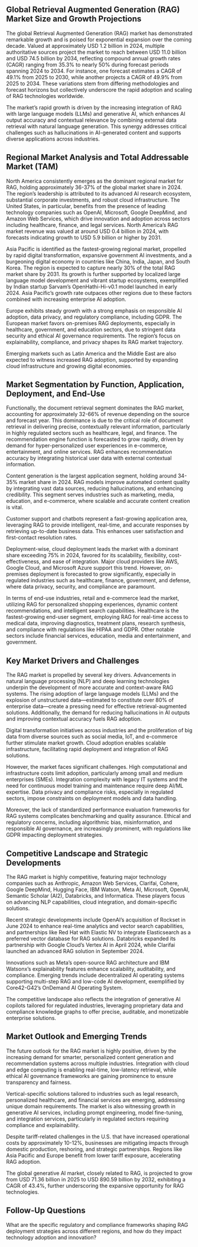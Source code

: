 ## Global Retrieval Augmented Generation (RAG) Market Size and Growth Projections
The global Retrieval Augmented Generation (RAG) market has demonstrated remarkable growth and is poised for exponential expansion over the coming decade. Valued at approximately USD 1.2 billion in 2024, multiple authoritative sources project the market to reach between USD 11.0 billion and USD 74.5 billion by 2034, reflecting compound annual growth rates (CAGR) ranging from 35.3% to nearly 50% during forecast periods spanning 2024 to 2034. For instance, one forecast estimates a CAGR of 49.1% from 2025 to 2030, while another projects a CAGR of 49.9% from 2025 to 2034. These variations stem from differing methodologies and forecast horizons but collectively underscore the rapid adoption and scaling of RAG technologies worldwide.

The market’s rapid growth is driven by the increasing integration of RAG with large language models (LLMs) and generative AI, which enhances AI output accuracy and contextual relevance by combining external data retrieval with natural language generation. This synergy addresses critical challenges such as hallucinations in AI-generated content and supports diverse applications across industries.

## Regional Market Analysis and Total Addressable Market (TAM)
North America consistently emerges as the dominant regional market for RAG, holding approximately 36-37% of the global market share in 2024. The region’s leadership is attributed to its advanced AI research ecosystem, substantial corporate investments, and robust cloud infrastructure. The United States, in particular, benefits from the presence of leading technology companies such as OpenAI, Microsoft, Google DeepMind, and Amazon Web Services, which drive innovation and adoption across sectors including healthcare, finance, and legal services. North America’s RAG market revenue was valued at around USD 0.4 billion in 2024, with forecasts indicating growth to USD 5.9 billion or higher by 2031.

Asia Pacific is identified as the fastest-growing regional market, propelled by rapid digital transformation, expansive government AI investments, and a burgeoning digital economy in countries like China, India, Japan, and South Korea. The region is expected to capture nearly 30% of the total RAG market share by 2031. Its growth is further supported by localized large language model development and vibrant startup ecosystems, exemplified by Indian startup Sarvam’s OpenHathi-Hi-v0.1 model launched in early 2024. Asia Pacific’s growth rate outpaces other regions due to these factors combined with increasing enterprise AI adoption.

Europe exhibits steady growth with a strong emphasis on responsible AI adoption, data privacy, and regulatory compliance, including GDPR. The European market favors on-premises RAG deployments, especially in healthcare, government, and education sectors, due to stringent data security and ethical AI governance requirements. The region’s focus on explainability, compliance, and privacy shapes its RAG market trajectory.

Emerging markets such as Latin America and the Middle East are also expected to witness increased RAG adoption, supported by expanding cloud infrastructure and growing digital economies.

## Market Segmentation by Function, Application, Deployment, and End-Use
Functionally, the document retrieval segment dominates the RAG market, accounting for approximately 32-66% of revenue depending on the source and forecast year. This dominance is due to the critical role of document retrieval in delivering precise, contextually relevant information, particularly in highly regulated sectors such as healthcare, legal, and finance. The recommendation engine function is forecasted to grow rapidly, driven by demand for hyper-personalized user experiences in e-commerce, entertainment, and online services. RAG enhances recommendation accuracy by integrating historical user data with external contextual information.

Content generation is the largest application segment, holding around 34-35% market share in 2024. RAG models improve automated content quality by integrating vast data sources, reducing hallucinations, and enhancing credibility. This segment serves industries such as marketing, media, education, and e-commerce, where scalable and accurate content creation is vital.

Customer support and chatbots represent a fast-growing application area, leveraging RAG to provide intelligent, real-time, and accurate responses by retrieving up-to-date business data. This enhances user satisfaction and first-contact resolution rates.

Deployment-wise, cloud deployment leads the market with a dominant share exceeding 75% in 2024, favored for its scalability, flexibility, cost-effectiveness, and ease of integration. Major cloud providers like AWS, Google Cloud, and Microsoft Azure support this trend. However, on-premises deployment is forecasted to grow significantly, especially in regulated industries such as healthcare, finance, government, and defense, where data privacy, security, and compliance are paramount.

In terms of end-use industries, retail and e-commerce lead the market, utilizing RAG for personalized shopping experiences, dynamic content recommendations, and intelligent search capabilities. Healthcare is the fastest-growing end-user segment, employing RAG for real-time access to medical data, improving diagnostics, treatment plans, research synthesis, and compliance with regulations like HIPAA and GDPR. Other notable sectors include financial services, education, media and entertainment, and government.

## Key Market Drivers and Challenges
The RAG market is propelled by several key drivers. Advancements in natural language processing (NLP) and deep learning technologies underpin the development of more accurate and context-aware RAG systems. The rising adoption of large language models (LLMs) and the explosion of unstructured data—estimated to constitute over 80% of enterprise data—create a pressing need for effective retrieval-augmented solutions. Additionally, the demand for reducing hallucinations in AI outputs and improving contextual accuracy fuels RAG adoption.

Digital transformation initiatives across industries and the proliferation of big data from diverse sources such as social media, IoT, and e-commerce further stimulate market growth. Cloud adoption enables scalable infrastructure, facilitating rapid deployment and integration of RAG solutions.

However, the market faces significant challenges. High computational and infrastructure costs limit adoption, particularly among small and medium enterprises (SMEs). Integration complexity with legacy IT systems and the need for continuous model training and maintenance require deep AI/ML expertise. Data privacy and compliance risks, especially in regulated sectors, impose constraints on deployment models and data handling.

Moreover, the lack of standardized performance evaluation frameworks for RAG systems complicates benchmarking and quality assurance. Ethical and regulatory concerns, including algorithmic bias, misinformation, and responsible AI governance, are increasingly prominent, with regulations like GDPR impacting deployment strategies.

## Competitive Landscape and Strategic Developments
The RAG market is highly competitive, featuring major technology companies such as Anthropic, Amazon Web Services, Clarifai, Cohere, Google DeepMind, Hugging Face, IBM Watson, Meta AI, Microsoft, OpenAI, Semantic Scholar (AI2), Databricks, and Informatica. These players focus on advancing NLP capabilities, cloud integration, and domain-specific solutions.

Recent strategic developments include OpenAI’s acquisition of Rockset in June 2024 to enhance real-time analytics and vector search capabilities, and partnerships like Red Hat with Elastic NV to integrate Elasticsearch as a preferred vector database for RAG solutions. Databricks expanded its partnership with Google Cloud’s Vertex AI in April 2024, while Clarifai launched an advanced RAG solution in September 2024.

Innovations such as Meta’s open-source RAG architecture and IBM Watsonx’s explainability features enhance scalability, auditability, and compliance. Emerging trends include decentralized AI operating systems supporting multi-step RAG and low-code AI development, exemplified by Core42-G42’s OnDemand AI Operating System.

The competitive landscape also reflects the integration of generative AI copilots tailored for regulated industries, leveraging proprietary data and compliance knowledge graphs to offer precise, auditable, and monetizable enterprise solutions.

## Market Outlook and Emerging Trends
The future outlook for the RAG market is highly positive, driven by the increasing demand for smarter, personalized content generation and recommendation systems across multiple industries. Integration with cloud and edge computing is enabling real-time, low-latency retrieval, while ethical AI governance frameworks are gaining prominence to ensure transparency and fairness.

Vertical-specific solutions tailored to industries such as legal research, personalized healthcare, and financial services are emerging, addressing unique domain requirements. The market is also witnessing growth in generative AI services, including prompt engineering, model fine-tuning, and integration services, particularly in regulated sectors requiring compliance and explainability.

Despite tariff-related challenges in the U.S. that have increased operational costs by approximately 10-12%, businesses are mitigating impacts through domestic production, reshoring, and strategic partnerships. Regions like Asia Pacific and Europe benefit from lower tariff exposure, accelerating RAG adoption.

The global generative AI market, closely related to RAG, is projected to grow from USD 71.36 billion in 2025 to USD 890.59 billion by 2032, exhibiting a CAGR of 43.4%, further underscoring the expansive opportunity for RAG technologies.

## Follow-Up Questions
What are the specific regulatory and compliance frameworks shaping RAG deployment strategies across different regions, and how do they impact technology adoption and innovation?